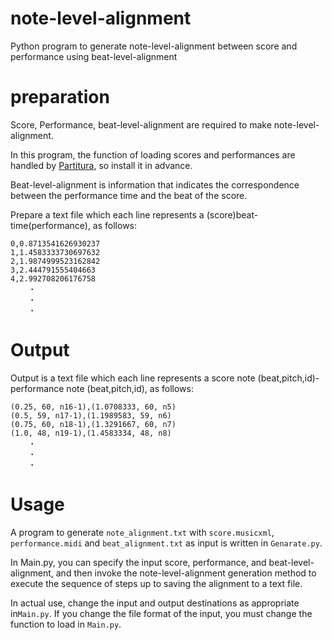 # note-level-alignment

Python program to generate note-level-alignment between score and performance using beat-level-alignment

# preparation

Score, Performance, beat-level-alignment are required to make
note-level-alignment.  

In this program, the function of loading scores and performances are handled by [Partitura](https://github.com/CPJKU/partitura), so install it in advance.

Beat-level-alignment is information that indicates the correspondence between the performance time and the beat of the score.

Prepare a text file which each line represents a (score)beat- time(performance), as follows:

```
0,0.8713541626930237
1,1.4583333730697632
2,1.9874999523162842
3,2.444791555404663
4,2.992708206176758
    ・
    ・
    ・
```
# Output
Output is a text file which each line represents a score note (beat,pitch,id)- performance note (beat,pitch,id), as follows:

```
(0.25, 60, n16-1),(1.0708333, 60, n5)
(0.5, 59, n17-1),(1.1989583, 59, n6)
(0.75, 60, n18-1),(1.3291667, 60, n7)
(1.0, 48, n19-1),(1.4583334, 48, n8)
    ・
    ・
    ・
```

# Usage

A program to generate `note_alignment.txt` with `score.musicxml`, `performance.midi` and `beat_alignment.txt` as input is written in `Genarate.py`.

In Main.py, you can specify the input score, performance, and beat-level-alignment, and then invoke the note-level-alignment generation method to execute the sequence of steps up to saving the alignment to a text file.

In actual use, change the input and output destinations as appropriate in`Main.py`. If you change the file format of the input, you must change the function to load in `Main.py`.
